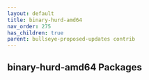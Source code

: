 ```yaml
---
layout: default
title: binary-hurd-amd64
nav_order: 275
has_children: true
parent: bullseye-proposed-updates contrib
---
```


## binary-hurd-amd64 Packages
